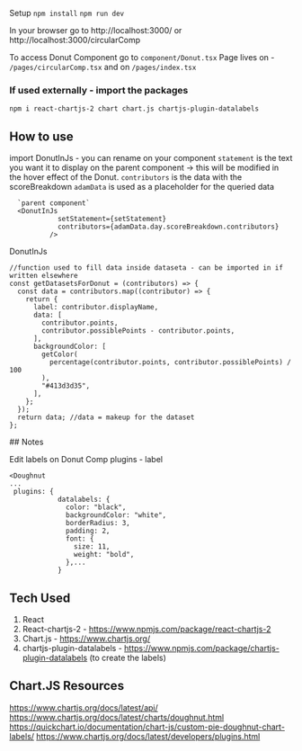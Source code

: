 Setup
`npm install`
`npm run dev`

In your browser go to http://localhost:3000/ or http://localhost:3000/circularComp

To access Donut Component go to `component/Donut.tsx`
Page lives on - `/pages/circularComp.tsx` and on `/pages/index.tsx`

### If used externally - import the packages

`npm i react-chartjs-2 chart chart.js chartjs-plugin-datalabels`

## How to use

import DonutInJs - you can rename on your component
`statement` is the text you want it to display on the parent component -> this will be modified in the hover effect of the Donut.
`contributors` is the data with the scoreBreakdown
`adamData` is used as a placeholder for the queried data

```
  `parent component`
  <DonutInJs
            setStatement={setStatement}
            contributors={adamData.day.scoreBreakdown.contributors}
          />
```

DonutInJs

```
//function used to fill data inside dataseta - can be imported in if written elsewhere
const getDatasetsForDonut = (contributors) => {
  const data = contributors.map((contributor) => {
    return {
      label: contributor.displayName,
      data: [
        contributor.points,
        contributor.possiblePoints - contributor.points,
      ],
      backgroundColor: [
        getColor(
          percentage(contributor.points, contributor.possiblePoints) / 100
        ),
        "#413d3d35",
      ],
    };
  });
  return data; //data = makeup for the dataset
};
```

<Donut>
## Notes

Edit labels on Donut Comp plugins - label

```
<Doughnut
...
 plugins: {
            datalabels: {
              color: "black",
              backgroundColor: "white",
              borderRadius: 3,
              padding: 2,
              font: {
                size: 11,
                weight: "bold",
              },...
            }
```

## Tech Used

1. React
2. React-chartjs-2 - https://www.npmjs.com/package/react-chartjs-2
3. Chart.js - https://www.chartjs.org/
4. chartjs-plugin-datalabels - https://www.npmjs.com/package/chartjs-plugin-datalabels (to create the labels)

## Chart.JS Resources

https://www.chartjs.org/docs/latest/api/
https://www.chartjs.org/docs/latest/charts/doughnut.html
https://quickchart.io/documentation/chart-js/custom-pie-doughnut-chart-labels/
https://www.chartjs.org/docs/latest/developers/plugins.html
